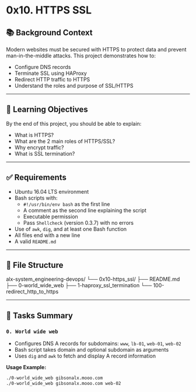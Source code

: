 # 0x10. HTTPS SSL

## 📚 Background Context

Modern websites must be secured with HTTPS to protect data and prevent man-in-the-middle attacks. This project demonstrates how to:

- Configure DNS records
- Terminate SSL using HAProxy
- Redirect HTTP traffic to HTTPS
- Understand the roles and purpose of SSL/HTTPS

---

## 🎯 Learning Objectives

By the end of this project, you should be able to explain:

- What is HTTPS?
- What are the 2 main roles of HTTPS/SSL?
- Why encrypt traffic?
- What is SSL termination?

---

## ✅ Requirements

- Ubuntu 16.04 LTS environment
- Bash scripts with:
  - `#!/usr/bin/env bash` as the first line
  - A comment as the second line explaining the script
  - Executable permission
  - Pass `Shellcheck` (version 0.3.7) with no errors
- Use of `awk`, `dig`, and at least one Bash function
- All files end with a new line
- A valid `README.md`

---

## 📂 File Structure
alx-system_engineering-devops/
└── 0x10-https_ssl/
├── README.md
├── 0-world_wide_web
├── 1-haproxy_ssl_termination
└── 100-redirect_http_to_https


---

## 📝 Tasks Summary

### `0. World wide web`

- Configures DNS A records for subdomains: `www`, `lb-01`, `web-01`, `web-02`
- Bash script takes domain and optional subdomain as arguments
- Uses `dig` and `awk` to fetch and display A record information

**Usage Example:**
```bash
./0-world_wide_web gibsonalx.mooo.com
./0-world_wide_web gibsonalx.mooo.com web-02
